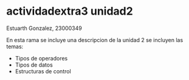 # actividadextra3 unidad2
Estuarth Gonzalez, 23000349

En esta rama se incluye una descripcion de la unidad 2 se incluyen las temas:
- Tipos de operadores
- Tipos de datos
- Estructuras de control
